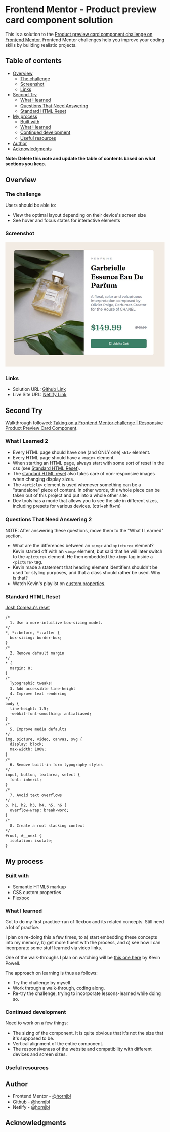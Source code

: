 # Frontend Mentor - Product preview card component solution

This is a solution to the [Product preview card component challenge on Frontend Mentor](https://www.frontendmentor.io/challenges/product-preview-card-component-GO7UmttRfa). Frontend Mentor challenges help you improve your coding skills by building realistic projects.

## Table of contents

-   [Overview](#overview)
    -   [The challenge](#the-challenge)
    -   [Screenshot](#screenshot)
    -   [Links](#links)
-   [Second Try](#second-try)
    -   [What I learned](#what-i-learned-2)
    -   [Questions That Need Answering](#questions-that-need-answering-2)
    -   [Standard HTML Reset](#standard-html-reset)
-   [My process](#my-process)
    -   [Built with](#built-with)
    -   [What I learned](#what-i-learned)
    -   [Continued development](#continued-development)
    -   [Useful resources](#useful-resources)
-   [Author](#author)
-   [Acknowledgments](#acknowledgments)

**Note: Delete this note and update the table of contents based on what sections you keep.**

## Overview

### The challenge

Users should be able to:

-   View the optimal layout depending on their device's screen size
-   See hover and focus states for interactive elements

### Screenshot

![Screenshot](./design/screenshot.jpg)

### Links

-   Solution URL: [Github Link](https://github.com/hornjbl/product-preview-card-component-main)
-   Live Site URL: [Netlify Link](https://sweet-daffodil-334629.netlify.app/)

## Second Try

Walkthrough followed: [Taking on a Frontend Mentor challenge | Responsive Product Preview Card Component](https://www.youtube.com/watch?v=B2WL6KkqhLQ&).

### What I Learned 2

-   Every HTML page should have one (and ONLY one) `<h1>` element.
-   Every HTML page should have a `<main>` element.
-   When starting an HTML page, always start with some sort of reset in the css (see [Standard HTML Reset](#standard-html-reset)).
-   The [standard HTML reset](#standard-html-reset) also takes care of non-responsive images when changing display sizes.
-   The `<article>` element is used whenever something can be a "standalone" piece of content. In other words, this whole piece can be taken out of this project and put into a whole other site.
-   Dev tools has a mode that allows you to see the site in different sizes, including presets for various devices. (ctrl+shift+m)

### Questions That Need Answering 2

NOTE: After answering these questions, move them to the "What I Learned" section.

-   What are the differences between an `<img>` and `<picture>` element? Kevin started off with an `<img>` element, but said that he will later switch to the `<picture>` element. He then embedded the `<img>` tag inside a `<picture>` tag.
-   Kevin made a statement that heading element identifiers shouldn't be used for styling purposes, and that a class should rather be used. Why is that?
-   Watch Kevin's playlist on [custom properties](https://www.youtube.com/watch?v=PHO6TBq_auI&t=0s).

### Standard HTML Reset

[Josh Comeau's reset](https://www.joshwcomeau.com/css/custom-css-reset/)

```
/*
  1. Use a more-intuitive box-sizing model.
*/
*, *::before, *::after {
  box-sizing: border-box;
}
/*
  2. Remove default margin
*/
* {
  margin: 0;
}
/*
  Typographic tweaks!
  3. Add accessible line-height
  4. Improve text rendering
*/
body {
  line-height: 1.5;
  -webkit-font-smoothing: antialiased;
}
/*
  5. Improve media defaults
*/
img, picture, video, canvas, svg {
  display: block;
  max-width: 100%;
}
/*
  6. Remove built-in form typography styles
*/
input, button, textarea, select {
  font: inherit;
}
/*
  7. Avoid text overflows
*/
p, h1, h2, h3, h4, h5, h6 {
  overflow-wrap: break-word;
}
/*
  8. Create a root stacking context
*/
#root, #__next {
  isolation: isolate;
}
```

## My process

### Built with

-   Semantic HTML5 markup
-   CSS custom properties
-   Flexbox

### What I learned

Got to do my first practice-run of flexbox and its related concepts. Still need a lot of practice.

I plan on re-doing this a few times, to a) start embedding these concepts into my memory, b) get more fluent with the process, and c) see how I can incorporate some stuff learned via video links.

One of the walk-throughs I plan on watching will be [this one here](https://www.youtube.com/watch?v=B2WL6KkqhLQ) by Kevin Powell.

The approach on learning is thus as follows:

-   Try the challenge by myself.
-   Work through a walk-through, coding along.
-   Re-try the challenge, trying to incorporate lessons-learned while doing so.

<!--
Use this section to recap over some of your major learnings while working through this project. Writing these out and providing code samples of areas you want to highlight is a great way to reinforce your own knowledge.

To see how you can add code snippets, see below:

```html
<h1>Some HTML code I'm proud of</h1>
```

```css
.proud-of-this-css {
    color: papayawhip;
}
```

```js
const proudOfThisFunc = () => {
    console.log("🎉");
};
```

If you want more help with writing markdown, we'd recommend checking out [The Markdown Guide](https://www.markdownguide.org/) to learn more.-->

### Continued development

Need to work on a few things:

-   The sizing of the component. It is quite obvious that it's not the size that it's supposed to be.
-   Vertical alignment of the entire component.
-   The responsiveness of the website and compatibility with different devices and screen sizes.

<!--
Use this section to outline areas that you want to continue focusing on in future projects. These could be concepts you're still not completely comfortable with or techniques you found useful that you want to refine and perfect.-->

### Useful resources

<!-- -   [Example resource 1](https://www.example.com) - This helped me for XYZ reason. I really liked this pattern and will use it going forward.
-   [Example resource 2](https://www.example.com) - This is an amazing article which helped me finally understand XYZ. I'd recommend it to anyone still learning this concept.-->

## Author

-   Frontend Mentor - [@hornjbl](https://www.frontendmentor.io/profile/hornjbl)
-   Github - [@hornjbl](https://github.com/hornjbl)
-   Netlify - [@hornjbl](https://app.netlify.com/teams/hornjbl/overview)

## Acknowledgments

<!-- This is where you can give a hat tip to anyone who helped you out on this project. Perhaps you worked in a team or got some inspiration from someone else's solution. This is the perfect place to give them some credit. -->
